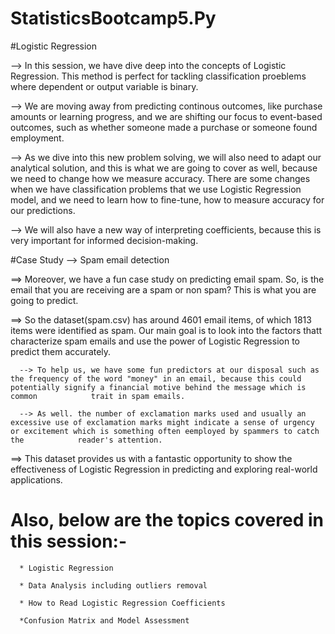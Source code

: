 # StatisticsBootcamp5.Py

#Logistic Regression

--> In this session, we have dive deep into the concepts of Logistic Regression. This method is perfect for tackling classification proeblems where dependent or output variable is binary.

--> We are moving away from predicting continous outcomes, like purchase amounts or learning progress, and we are shifting our focus to event-based outcomes, such as whether someone made a purchase or someone found employment.

--> As we dive into this new problem solving, we will also need to adapt our analytical solution, and this is what we are going to cover as well, because we need to change how we measure accuracy. There are some changes when we have classification problems that we use Logistic Regression model, and we need to learn how to fine-tune, how to measure accuracy for our predictions.

--> We will also have a new way of interpreting coefficients, because this is very important for informed decision-making.

#Case Study --> Spam email detection

==> Moreover, we have a fun case study on predicting email spam. So, is the email that you are receiving are a spam or non spam? This is what you are going to predict.

==> So the dataset(spam.csv) has around 4601 email items, of which 1813 items were identified as spam. Our main goal is to look into the factors thatt characterize spam emails and use the power of Logistic Regression to predict them accurately.

      --> To help us, we have some fun predictors at our disposal such as the frequency of the word "money" in an email, because this could potentially signify a financial motive behind the message which is common            trait in spam emails.

      --> As well. the number of exclamation marks used and usually an excessive use of exclamation marks might indicate a sense of urgency or excitement which is something often eemployed by spammers to catch the            reader's attention.

==> This dataset provides us with a fantastic opportunity to show the effectiveness of Logistic Regression in predicting and exploring real-world applications.


# Also, below are the topics covered in this session:-

      * Logistic Regression
      
      * Data Analysis including outliers removal
      
      * How to Read Logistic Regression Coefficients

      *Confusion Matrix and Model Assessment
